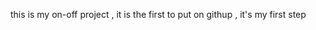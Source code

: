 <!-- this is my projects ->
<!-- this is my first one  ->
<!-- how to make on-off button --> 

this is my on-off project , it is the first to put on githup , it's my first step
